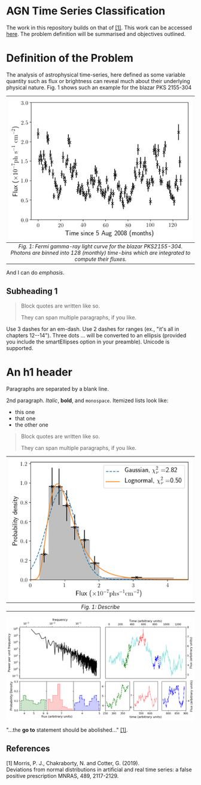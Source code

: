 # AGN Time Series Classification

The work in this repository builds on that of [[1]](#1). This work can be accessed [here](https://arxiv.org/abs/1908.04135). The problem definition will be summarised and objectives outlined. 

# Definition of the Problem

The analysis of astrophysical time-series, here defined as some variable quantity such as flux or brightness can reveal much about their underlying physical nature. Fig. 1 shows such an example for the blazar PKS 2155-304 

| ![Alt text](./figs/PKS2155_LC.png?raw=true) |
|:--:| 
| *Fig. 1: Fermi gamma-ray light curve for the blazar PKS2155-304. Photons are binned into 128 (monthly) time-bins which are integrated to compute their fluxes.* |

And I can do *emphasis*.
## Subheading 1

> Block quotes are
> written like so.
>
> They can span multiple paragraphs,
> if you like.

Use 3 dashes for an em-dash. Use 2 dashes for ranges (ex., "it's all
in chapters 12--14"). Three dots ... will be converted to an ellipsis (provided you include the smartEllipses option in your preamble).
Unicode is supported.

An h1 header
============

Paragraphs are separated by a blank line. 

2nd paragraph. *Italic*, **bold**, and `monospace`. Itemized lists
look like:

* this one
* that one
* the other one

> Block quotes are
> written like so.
>
> They can span multiple paragraphs,
> if you like.






| ![Alt text](./figs/PKS2155_PDF.png?raw=true) |
|:--:| 
| *Fig. 1: Describe* |


![Alt text](./figs/nonStationarity.png?raw=true "Definition of the Problem")


"...the **go to** statement should be abolished..." [[1]](#1).

## References
<a id="1">[1]</a> 
Morris, P. J., Chakraborty, N. and Cotter, G. (2019).  
Deviations from normal distributions in artificial and real time series: a false positive prescription
MNRAS, 489, 2117-2129.




